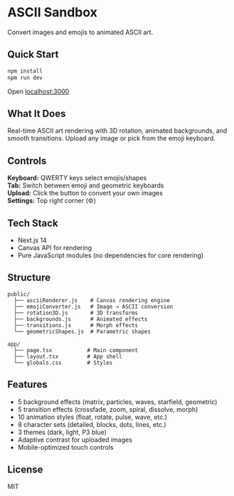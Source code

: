 # ASCII Sandbox

Convert images and emojis to animated ASCII art.

## Quick Start

```bash
npm install
npm run dev
```

Open [localhost:3000](http://localhost:3000)

## What It Does

Real-time ASCII art rendering with 3D rotation, animated backgrounds, and smooth transitions. Upload any image or pick from the emoji keyboard.

## Controls

**Keyboard:** QWERTY keys select emojis/shapes  
**Tab:** Switch between emoji and geometric keyboards  
**Upload:** Click the button to convert your own images  
**Settings:** Top right corner (⚙️)

## Tech Stack

- Next.js 14
- Canvas API for rendering
- Pure JavaScript modules (no dependencies for core rendering)

## Structure

```
public/
  ├── asciiRenderer.js    # Canvas rendering engine
  ├── emojiConverter.js   # Image → ASCII conversion
  ├── rotation3D.js       # 3D transforms
  ├── backgrounds.js      # Animated effects
  ├── transitions.js      # Morph effects
  └── geometricShapes.js  # Parametric shapes

app/
  ├── page.tsx           # Main component
  ├── layout.tsx         # App shell
  └── globals.css        # Styles
```

## Features

- 5 background effects (matrix, particles, waves, starfield, geometric)
- 5 transition effects (crossfade, zoom, spiral, dissolve, morph)
- 10 animation styles (float, rotate, pulse, wave, etc.)
- 8 character sets (detailed, blocks, dots, lines, etc.)
- 3 themes (dark, light, P3 blue)
- Adaptive contrast for uploaded images
- Mobile-optimized touch controls

## License

MIT
